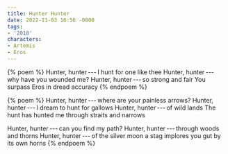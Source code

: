 ```yaml
---
title: Hunter Hunter
date: 2022-11-03 16:56 -0800
tags:
- '2018'
characters:
- Artemis
- Eros
---
```

{% poem %}
Hunter, hunter&#x2009;---&#x2009;I hunt for one like thee
Hunter, hunter&#x2009;---&#x2009;why have you wounded me?
Hunter, hunter&#x2009;---&#x2009;so strong and fair
You surpass Eros in dread accuracy
{% endpoem %}

{% poem %}
Hunter, hunter&#x2009;---&#x2009;where are your painless arrows?
Hunter, hunter&#x2009;---&#x2009;I dream to hunt for gallows
Hunter, hunter&#x2009;---&#x2009;of wild lands
The hunt has hunted me through straits and narrows

Hunter, hunter&#x2009;---&#x2009;can you find my path?
Hunter, hunter&#x2009;---&#x2009;through woods and thorns
Hunter, hunter&#x2009;---&#x2009;of the silver moon
a stag implores you gut by its own horns
{% endpoem %}
